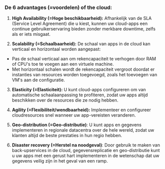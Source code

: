 ### De 6 advantages (=voordelen) of the cloud:

1. **High Availability (=Hoge beschikbaarheid):** Afhankelijk van de SLA (Service Level Agreement) die u kiest, kunnen uw cloud-apps
een continue gebruikerservaring bieden zonder merkbare downtime, zelfs als er iets misgaat.

2. **Scalability (=Schaalbaarheid):** De schaal van apps in de cloud kan verticaal en horizontaal worden aangepast:
- Pas de schaal verticaal aan om rekencapaciteit te verhogen door RAM of CPU's toe te voegen aan een virtuele machine.
- Met horizontaal schalen wordt de rekencapaciteit vergroot doordat er instanties van resources worden toegevoegd, zoals het toevoegen van VM's aan de configuratie.

3. **Elasticity (=Elasticiteit):** U kunt cloud-apps configureren om van automatische schaalaanpassing te profiteren,
zodat uw apps altijd beschikken over de resources die ze nodig hebben.

4. **Agility (=Flexibiliteit/wendbaarheid):** Implementeer en configureer cloudresources snel wanneer uw app-vereisten veranderen.

5. **Geo-distribution (=Geo-distributie)**: U kunt apps en gegevens implementeren in regionale datacentra over de hele wereld,
zodat uw klanten altijd de beste prestaties in hun regio hebben.

6. **Disaster recovery (=Herstel na noodgeval)**: Door gebruik te maken van back-upservices in de cloud, gegevensreplicatie en geo-distributie
kunt u uw apps met een gerust hart implementeren in de wetenschap dat uw gegevens veilig zijn in het geval van een ramp.

